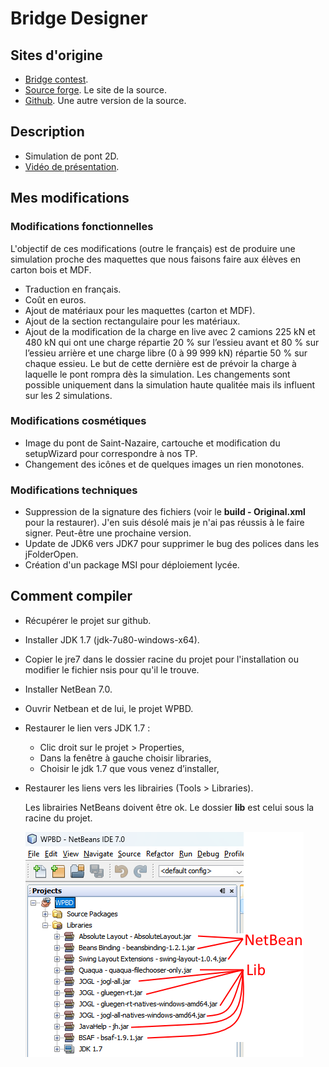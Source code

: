 # Bridge Designer
## Sites d'origine
* [Bridge contest](https://www.bridgecontest.org).
* [Source forge](https://sourceforge.net/projects/wpbdc/). Le site de la source.
* [Github](https://github.com/egeland/bridge-designer). Une autre version de la source.

## Description
* Simulation de pont 2D.
* [Vidéo de présentation](https://bridgedesigner.org/tutorial/).

## Mes modifications
### Modifications fonctionnelles
L'objectif de ces modifications (outre le français) est de produire une simulation proche des maquettes que nous faisons faire aux élèves en carton bois et MDF.
* Traduction en français.
* Coût en euros.
* Ajout de matériaux pour les maquettes (carton et MDF).
* Ajout de la section rectangulaire pour les matériaux.
* Ajout de la modification de la charge en live avec 2 camions 225 kN et 480 kN qui ont une charge répartie 20 % sur l’essieu avant et 80 % sur l’essieu arrière et une charge libre (0 à 99 999 kN) répartie 50 % sur chaque essieu. Le but de cette dernière est de prévoir la charge à laquelle le pont rompra dès la simulation. Les changements sont possible uniquement dans la simulation  haute qualitée mais ils influent sur les 2 simulations.
### Modifications cosmétiques
* Image du pont de Saint-Nazaire, cartouche et modification du setupWizard pour correspondre à nos TP.
* Changement des icônes et de quelques images un rien monotones.
### Modifications techniques
* Suppression de la signature des fichiers (voir le **build - Original.xml** pour la restaurer). J'en suis désolé mais je n'ai pas réussis à le faire signer. Peut-être une prochaine version.
* Update de JDK6 vers JDK7 pour supprimer le bug des polices dans les jFolderOpen.
* Création d'un package MSI pour déploiement lycée.

## Comment compiler  
* Récupérer le projet sur github.
* Installer JDK 1.7 (jdk-7u80-windows-x64).
* Copier le jre7 dans le dossier racine du projet pour l'installation ou modifier le fichier nsis pour qu'il le trouve.
* Installer NetBean 7.0.
* Ouvrir Netbean et de lui, le projet WPBD.
* Restaurer le lien vers JDK 1.7 :
    * Clic droit sur le projet > Properties,
    * Dans la fenêtre à gauche choisir libraries,
    * Choisir le jdk 1.7 que vous venez d’installer,
* Restaurer les liens vers les librairies (Tools > Libraries).


    Les librairies NetBeans doivent être ok. Le dossier **lib** est celui sous la racine du projet. 
    
    ![Alt text](LiensLib.png)
        